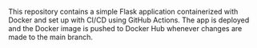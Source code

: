 This repository contains a simple Flask application containerized with Docker and set up with CI/CD using GitHub Actions. The app is deployed and the Docker image is pushed to Docker Hub whenever changes are made to the main branch.
